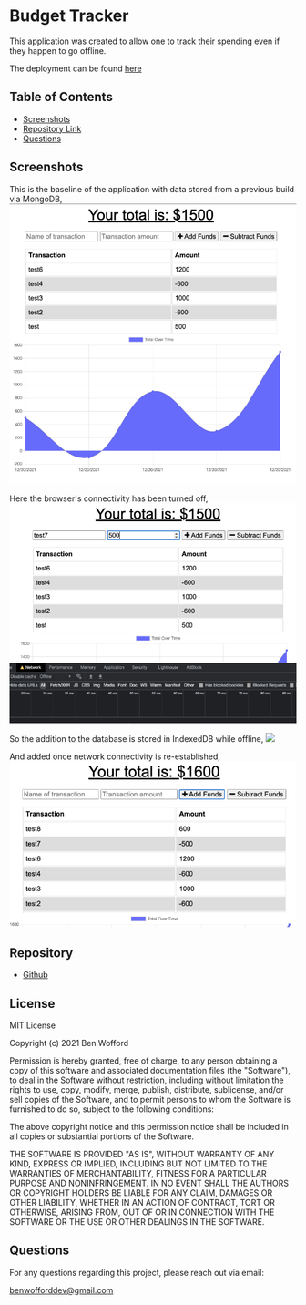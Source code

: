 # Budget Tracker

This application was created to allow one to track their spending even if they happen to go offline.

The deployment can be found [here](https://stark-beach-18345.herokuapp.com/)

## Table of Contents

- [Screenshots ](#Screenshots)
- [Repository Link](#Repository)
- [Questions](#Questions)

## Screenshots

This is the baseline of the application with data stored from a previous build via MongoDB,
<img src="/screenshots/baseline.png" />

Here the browser's connectivity has been turned off,
<img src="/screenshots/offline.png" />

So the addition to the database is stored in IndexedDB while offline,
<img src="/screenshots/storage,png" />

And added once network connectivity is re-established,
<img src="/screenshots/addition.png" />

## Repository

- [Github](https://github.com/benwofford/progressive-budget-app)

## License

MIT License

Copyright (c) 2021 Ben Wofford

Permission is hereby granted, free of charge, to any person obtaining a copy
of this software and associated documentation files (the "Software"), to deal
in the Software without restriction, including without limitation the rights
to use, copy, modify, merge, publish, distribute, sublicense, and/or sell
copies of the Software, and to permit persons to whom the Software is
furnished to do so, subject to the following conditions:

The above copyright notice and this permission notice shall be included in all
copies or substantial portions of the Software.

THE SOFTWARE IS PROVIDED "AS IS", WITHOUT WARRANTY OF ANY KIND, EXPRESS OR
IMPLIED, INCLUDING BUT NOT LIMITED TO THE WARRANTIES OF MERCHANTABILITY,
FITNESS FOR A PARTICULAR PURPOSE AND NONINFRINGEMENT. IN NO EVENT SHALL THE
AUTHORS OR COPYRIGHT HOLDERS BE LIABLE FOR ANY CLAIM, DAMAGES OR OTHER
LIABILITY, WHETHER IN AN ACTION OF CONTRACT, TORT OR OTHERWISE, ARISING FROM,
OUT OF OR IN CONNECTION WITH THE SOFTWARE OR THE USE OR OTHER DEALINGS IN THE
SOFTWARE.

## Questions

For any questions regarding this project, please reach out via email:

benwofforddev@gmail.com
